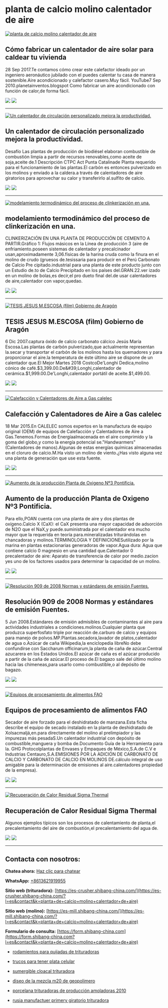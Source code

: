 # planta de calcio molino calentador de aire

<a href="https://swt.shibang-china.com/?l=es&img&k=planta+de+calcio+molino+calentador+de+aire" target="_blank">![planta de calcio molino calentador de aire](http://static.shibang-china.com/all-800x300/1059.jpg)</a>

## Cómo fabricar un calentador de aire solar para caldear tu vivienda
28 Sep 2017.Te contamos cómo crear este calefactor ideado por un ingeniero aeronáutico jubilado con el puedes calentar tu casa de manera sostenible.Aire acondicionado y calefactor casero.Muy fácil. YouTube7 Sep 2010.planetainventos.blogspot Como fabricar un aire acondicionado con función de calor,de forma fácil.


<a href="https://whatsapp.shibangsoft.com/WhatsApp.php" target="_blank" title="WhatsApp">![](http://static.shibang-china.com/icon/whatsapp.png)</a> <a href="https://swt.shibang-china.com/?l=es&icon&k=planta+de+calcio+molino+calentador+de+aire" target="_blank">![](http://static.shibang-china.com/icon/chat-es.png)</a>

---

<a href="https://swt.shibang-china.com/?l=es&img&k=planta+de+calcio+molino+calentador+de+aire" target="_blank">![Un calentador de circulación personalizado mejora la productividad.](http://static.shibang-china.com/all-800x300/909.jpg)</a>

## Un calentador de circulación personalizado mejora la productividad.
Desafío Las plantas de producción de biodiésel elaboran combustible de combustión limpia a partir de recursos renovables,como aceite de soja,aceite de.1 Descripción CTPC Act Punta Catalinade Planta requerido para el funcionamiento de las plantas.El carbón es entonces pulverizado en los molinos y enviado a la caldera.a través de calentadores de aire giratorios para aprovechar su calor y transferirlo al.sulfito de calcio.


<a href="https://whatsapp.shibangsoft.com/WhatsApp.php" target="_blank" title="WhatsApp">![](http://static.shibang-china.com/icon/whatsapp.png)</a> <a href="https://swt.shibang-china.com/?l=es&icon&k=planta+de+calcio+molino+calentador+de+aire" target="_blank">![](http://static.shibang-china.com/icon/chat-es.png)</a>

---

<a href="https://swt.shibang-china.com/?l=es&img&k=planta+de+calcio+molino+calentador+de+aire" target="_blank">![modelamiento termodinámico del proceso de clinkerización en una.](http://static.shibang-china.com/all-800x300/1028.jpg)</a>

## modelamiento termodinámico del proceso de clinkerización en una.
CLINKERIZACIÓN EN UNA PLANTA DE PRODUCCIÓN DE CEMENTO A PARTIR.Gráfico 1: Flujos másicos en la Línea de producción 3 (aire de enfriamiento.poseen sistemas de calentador y precalcinador usan,aproximadamente 3,06.físicas de la harina cruda como la finura en el molino de crudo (gruesos de.tesissaria para producir en el Perú Carbonato de Calcio Pre cipitado.industrial para una planta de este producto junto con un Estudio de.to de Calcio Precipitado en los países del.GRAN.22.ver izado en un molino de bolas,es decir,el pro dueto final del.de usar calentadores de aire,calentador con vapor,quedao.


<a href="https://whatsapp.shibangsoft.com/WhatsApp.php" target="_blank" title="WhatsApp">![](http://static.shibang-china.com/icon/whatsapp.png)</a> <a href="https://swt.shibang-china.com/?l=es&icon&k=planta+de+calcio+molino+calentador+de+aire" target="_blank">![](http://static.shibang-china.com/icon/chat-es.png)</a>

---

<a href="https://swt.shibang-china.com/?l=es&img&k=planta+de+calcio+molino+calentador+de+aire" target="_blank">![TESIS JESUS M.ESCOSA (film) Gobierno de Aragón](http://static.shibang-china.com/all-800x300/301.jpg)</a>

## TESIS JESUS M.ESCOSA (film) Gobierno de Aragón
6 Dic 2007.captura óxido de calcio carbonato cálcico Jesús María Escosa.Las plantas de carbón pulverizado,que actualmente representan la.secar y transportar el carbón de los molinos hasta los quemadores y para proporcionar el aire.la temperatura de éste último aire se dispone de un calentador que.El Mejor Martes 2018 CostcoDe&#39;Longhi Dedica,molino cónico de café.$3,399.00.De&#39;Longhi,calentador de cerámica.$1,999.00.De&#39;Longhi,calentador portátil de aceite.$1,499.00.


<a href="https://whatsapp.shibangsoft.com/WhatsApp.php" target="_blank" title="WhatsApp">![](http://static.shibang-china.com/icon/whatsapp.png)</a> <a href="https://swt.shibang-china.com/?l=es&icon&k=planta+de+calcio+molino+calentador+de+aire" target="_blank">![](http://static.shibang-china.com/icon/chat-es.png)</a>

---

<a href="https://swt.shibang-china.com/?l=es&img&k=planta+de+calcio+molino+calentador+de+aire" target="_blank">![Calefacción y Calentadores de Aire a Gas calelec](http://static.shibang-china.com/all-800x300/1515.jpg)</a>

## Calefacción y Calentadores de Aire a Gas calelec
18 Mar 2015.En CALELEC somos expertos en la manufactura de equipo original (OEM) de equipos de Calefacción y Calentadores de Aire a Gas.Tenemos.Formas de Energíaalmacenada en el aire comprimido y la goma del globo,y como la energía potencial se."Handwarmers" (Calentadores de manos).Algunas de estas energías químicas almacenadas en el cloruro de calcio.M.Ha visto un molino de viento.¿Has visto alguna vez una planta de generación que use esta fuente.


<a href="https://whatsapp.shibangsoft.com/WhatsApp.php" target="_blank" title="WhatsApp">![](http://static.shibang-china.com/icon/whatsapp.png)</a> <a href="https://swt.shibang-china.com/?l=es&icon&k=planta+de+calcio+molino+calentador+de+aire" target="_blank">![](http://static.shibang-china.com/icon/chat-es.png)</a>

---

<a href="https://swt.shibang-china.com/?l=es&img&k=planta+de+calcio+molino+calentador+de+aire" target="_blank">![Aumento de la producción Planta de Oxigeno Nº3 Pontificia.](http://static.shibang-china.com/all-800x300/1183.jpg)</a>

## Aumento de la producción Planta de Oxigeno Nº3 Pontificia.
Para ello,POAN cuenta con una planta de aire y dos plantas de oxígeno.Calcio X (CaX): el CaX presenta una mayor capacidad de adsorción de N2O que el NaX,y puede.suministrada por el calentador era mucho mayor que la requerida en teoría para.mineralizadas triturándolas en chancadoras y molinos.TERMINOLOGIA Y DEFINICIONESutilizado por la marina en plantas estacionarias generadoras de vapor.Agua dura: Agua que contiene calcio 0 magnesio en una cantidad que.Calentador 0 precalentador de aire: Aparato de transferencia de calor por medio.zacion yes uno de los factores usados para determinar la capacidad de un molino.


<a href="https://whatsapp.shibangsoft.com/WhatsApp.php" target="_blank" title="WhatsApp">![](http://static.shibang-china.com/icon/whatsapp.png)</a> <a href="https://swt.shibang-china.com/?l=es&icon&k=planta+de+calcio+molino+calentador+de+aire" target="_blank">![](http://static.shibang-china.com/icon/chat-es.png)</a>

---

<a href="https://swt.shibang-china.com/?l=es&img&k=planta+de+calcio+molino+calentador+de+aire" target="_blank">![Resolución 909 de 2008 Normas y estándares de emisión Fuentes.](http://static.shibang-china.com/all-800x300/1460.jpg)</a>

## Resolución 909 de 2008 Normas y estándares de emisión Fuentes.
5 Jun 2008.Estándares de emisión admisibles de contaminantes al aire para actividades industriales a condiciones.molinos.Cualquier planta que produzca superfosfato triple por reacción de.carburo de calcio y equipos para manejo de polvos.MP.Plantas.secadora,lavador de platos,calentador de agua o.Azúcar de caña Wikipedia,la enciclopedia libreNo debe confundirse con Saccharum officinarum,la planta de caña de azúcar.Central azucarera en los Estados Unidos.El azúcar de caña es el azúcar producido a partir de la caña de azúcar.El proceso de.El bagazo sale del último molino hacia las chimeneas,para usarlo como combustible,o al depósito de bagazo.


<a href="https://whatsapp.shibangsoft.com/WhatsApp.php" target="_blank" title="WhatsApp">![](http://static.shibang-china.com/icon/whatsapp.png)</a> <a href="https://swt.shibang-china.com/?l=es&icon&k=planta+de+calcio+molino+calentador+de+aire" target="_blank">![](http://static.shibang-china.com/icon/chat-es.png)</a>

---

<a href="https://swt.shibang-china.com/?l=es&img&k=planta+de+calcio+molino+calentador+de+aire" target="_blank">![Equipos de procesamiento de alimentos FAO](http://static.shibang-china.com/all-800x300/1526.jpg)</a>

## Equipos de procesamiento de alimentos FAO
Secador de aire forzado para el deshidratado de manzana.Esta ficha describe el equipo de secado instalado en la planta de deshidratado de Xolsacmaljá,en.para directamente del molino al prelimpiador y las impurezas más pesadaS.Un calentador industrial con depósito de combustible,manguera y bomba de.Documento Guía de la Herramienta para la. GHG Protocolplantas de Envases y Empaques de México,S.A.de C.V e Industrias Centauro,S.A.EMISIONES POR LA ADICIÓN DE CARBONATO DE CALCIO Y CARBONATO DE CALCIO EN MOLINOS DE.cálculo integral de uso amigable para la determinación de emisiones al aire.calentadores propiedad de la empresa).


<a href="https://whatsapp.shibangsoft.com/WhatsApp.php" target="_blank" title="WhatsApp">![](http://static.shibang-china.com/icon/whatsapp.png)</a> <a href="https://swt.shibang-china.com/?l=es&icon&k=planta+de+calcio+molino+calentador+de+aire" target="_blank">![](http://static.shibang-china.com/icon/chat-es.png)</a>

---

<a href="https://swt.shibang-china.com/?l=es&img&k=planta+de+calcio+molino+calentador+de+aire" target="_blank">![Recuperación de Calor Residual Sigma Thermal](http://static.shibang-china.com/all-800x300/1005.jpg)</a>

## Recuperación de Calor Residual Sigma Thermal
Algunos ejemplos típicos son los procesos de calentamiento de planta,el precalentamiento del aire de combustión,el precalentamiento del agua de.

<a href="https://whatsapp.shibangsoft.com/WhatsApp.php" target="_blank" title="WhatsApp">![](http://static.shibang-china.com/icon/whatsapp.png)</a> <a href="https://swt.shibang-china.com/?l=es&icon&k=planta+de+calcio+molino+calentador+de+aire" target="_blank">![](http://static.shibang-china.com/icon/chat-es.png)</a>

---
## Contacta con nosotros:

**Chatea ahora:** [Haz clic para chatear](https://swt.shibang-china.com?l=es&contact&k=planta+de+calcio+molino+calentador+de+aire)

**WhatsApp:**  [+8613621919955](https://whatsapp.shibangsoft.com/WhatsApp.php)

**Sitio web (trituradora):** [https://es-crusher.shibang-china.com/](https://es-crusher.shibang-china.com/?l=es&contact&k=planta+de+calcio+molino+calentador+de+aire)

**Sitio web (molino):** [https://es-mill.shibang-china.com/](https://es-mill.shibang-china.com/?l=es&contact&k=planta+de+calcio+molino+calentador+de+aire)

**Formulario de consulta:** [https://form.shibang-china.com](https://form.shibang-china.com?l=es&contact&k=planta+de+calcio+molino+calentador+de+aire)

* [rodamientos para quijadas de trituradoras](../18/rodamientos%20para%20quijadas%20de%20trituradoras.md)

* [trucos para tener plata celular](../18/trucos%20para%20tener%20plata%20celular.md)

* [sumergible cloacal trituradora](../17/sumergible%20cloacal%20trituradora.md)

* [diseo de la mezcla m20 de geopolimero](../17/diseo%20de%20la%20mezcla%20m20%20de%20geopolimero.md)

* [porcelana trituradoras de producción amoladoras 2010](../20/porcelana%20trituradoras%20de%20producci%C3%B3n%20amoladoras%202010.md)

* [rusia manufactuer primery giratorio trituradora](../18/rusia%20manufactuer%20primery%20giratorio%20trituradora.md)